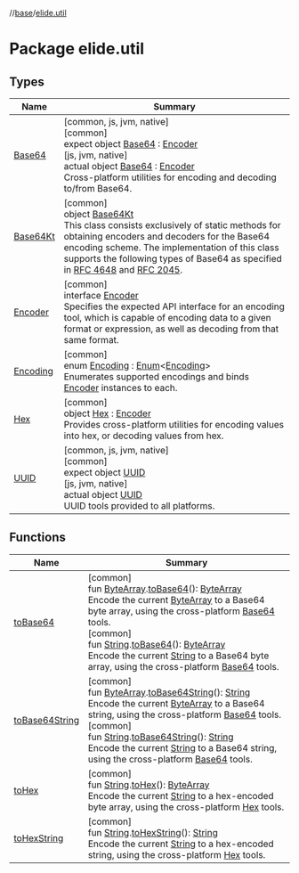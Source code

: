 //[base](../../index.md)/[elide.util](index.md)

# Package elide.util

## Types

| Name | Summary |
|---|---|
| [Base64](-base64/index.md) | [common, js, jvm, native]<br>[common]<br>expect object [Base64](-base64/index.md) : [Encoder](-encoder/index.md)<br>[js, jvm, native]<br>actual object [Base64](-base64/index.md) : [Encoder](../../../../packages/base/base/elide.util/-encoder/index.md)<br>Cross-platform utilities for encoding and decoding to/from Base64. |
| [Base64Kt](-base64-kt/index.md) | [common]<br>object [Base64Kt](-base64-kt/index.md)<br>This class consists exclusively of static methods for obtaining encoders and decoders for the Base64 encoding scheme. The implementation of this class supports the following types of Base64 as specified in [RFC 4648](http://www.ietf.org/rfc/rfc4648.txt) and [RFC 2045](http://www.ietf.org/rfc/rfc2045.txt). |
| [Encoder](-encoder/index.md) | [common]<br>interface [Encoder](-encoder/index.md)<br>Specifies the expected API interface for an encoding tool, which is capable of encoding data to a given format or expression, as well as decoding from that same format. |
| [Encoding](-encoding/index.md) | [common]<br>enum [Encoding](-encoding/index.md) : [Enum](https://kotlinlang.org/api/latest/jvm/stdlib/kotlin/-enum/index.html)&lt;[Encoding](-encoding/index.md)&gt; <br>Enumerates supported encodings and binds [Encoder](-encoder/index.md) instances to each. |
| [Hex](-hex/index.md) | [common]<br>object [Hex](-hex/index.md) : [Encoder](-encoder/index.md)<br>Provides cross-platform utilities for encoding values into hex, or decoding values from hex. |
| [UUID](-u-u-i-d/index.md) | [common, js, jvm, native]<br>[common]<br>expect object [UUID](-u-u-i-d/index.md)<br>[js, jvm, native]<br>actual object [UUID](-u-u-i-d/index.md)<br>UUID tools provided to all platforms. |

## Functions

| Name | Summary |
|---|---|
| [toBase64](to-base64.md) | [common]<br>fun [ByteArray](https://kotlinlang.org/api/latest/jvm/stdlib/kotlin/-byte-array/index.html).[toBase64](to-base64.md)(): [ByteArray](https://kotlinlang.org/api/latest/jvm/stdlib/kotlin/-byte-array/index.html)<br>Encode the current [ByteArray](https://kotlinlang.org/api/latest/jvm/stdlib/kotlin/-byte-array/index.html) to a Base64 byte array, using the cross-platform [Base64](-base64/index.md) tools.<br>[common]<br>fun [String](https://kotlinlang.org/api/latest/jvm/stdlib/kotlin/-string/index.html).[toBase64](to-base64.md)(): [ByteArray](https://kotlinlang.org/api/latest/jvm/stdlib/kotlin/-byte-array/index.html)<br>Encode the current [String](https://kotlinlang.org/api/latest/jvm/stdlib/kotlin/-string/index.html) to a Base64 byte array, using the cross-platform [Base64](-base64/index.md) tools. |
| [toBase64String](to-base64-string.md) | [common]<br>fun [ByteArray](https://kotlinlang.org/api/latest/jvm/stdlib/kotlin/-byte-array/index.html).[toBase64String](to-base64-string.md)(): [String](https://kotlinlang.org/api/latest/jvm/stdlib/kotlin/-string/index.html)<br>Encode the current [ByteArray](https://kotlinlang.org/api/latest/jvm/stdlib/kotlin/-byte-array/index.html) to a Base64 string, using the cross-platform [Base64](-base64/index.md) tools.<br>[common]<br>fun [String](https://kotlinlang.org/api/latest/jvm/stdlib/kotlin/-string/index.html).[toBase64String](to-base64-string.md)(): [String](https://kotlinlang.org/api/latest/jvm/stdlib/kotlin/-string/index.html)<br>Encode the current [String](https://kotlinlang.org/api/latest/jvm/stdlib/kotlin/-string/index.html) to a Base64 string, using the cross-platform [Base64](-base64/index.md) tools. |
| [toHex](to-hex.md) | [common]<br>fun [String](https://kotlinlang.org/api/latest/jvm/stdlib/kotlin/-string/index.html).[toHex](to-hex.md)(): [ByteArray](https://kotlinlang.org/api/latest/jvm/stdlib/kotlin/-byte-array/index.html)<br>Encode the current [String](https://kotlinlang.org/api/latest/jvm/stdlib/kotlin/-string/index.html) to a hex-encoded byte array, using the cross-platform [Hex](-hex/index.md) tools. |
| [toHexString](to-hex-string.md) | [common]<br>fun [String](https://kotlinlang.org/api/latest/jvm/stdlib/kotlin/-string/index.html).[toHexString](to-hex-string.md)(): [String](https://kotlinlang.org/api/latest/jvm/stdlib/kotlin/-string/index.html)<br>Encode the current [String](https://kotlinlang.org/api/latest/jvm/stdlib/kotlin/-string/index.html) to a hex-encoded string, using the cross-platform [Hex](-hex/index.md) tools. |
